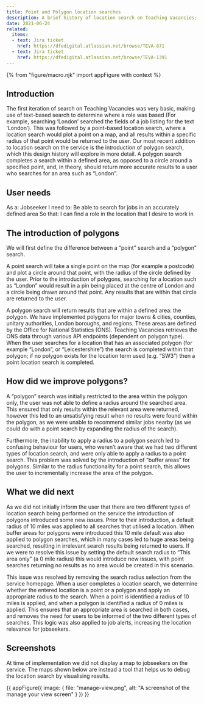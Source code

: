 ```yaml
---
title: Point and Polygon location searches
description: A brief history of location search on Teaching Vacancies; how we transitioned from text based search to a point/polygon location system to provide more accurate search results.
date: 2021-06-24
related:
  items:
  - text: Jira ticket
    href: https://dfedigital.atlassian.net/browse/TEVA-871
  - text: Jira ticket
    href: https://dfedigital.atlassian.net/browse/TEVA-1391
---
```


{% from "figure/macro.njk" import appFigure with context %}

## Introduction
The first iteration of search on Teaching Vacancies was very basic, making use of text-based search to determine where a role was based (For example, searching ‘London’ searched the fields of a job listing for the text ‘London’).
This was followed by a point-based location search, where a location search would plot a point on a map, and all results within a specific radius of that point would be returned to the user.
Our most recent addition to location search on the service is the introduction of polygon search, which this design history will explore in more detail. A polygon search completes a search within a defined area, as opposed to a circle around a specified point, and, in theory, should return more accurate results to a user who searches for an area such as “London”.

## User needs
As a: Jobseeker
I need to: Be able to search for jobs in an accurately defined area
So that: I can find a role in the location that I desire to work in



##  The introduction of polygons

We will first define the difference between a “point” search and a “polygon” search.

A point search will take a single point on the map (for example a postcode) and plot a circle around that point, with the radius of the circle defined by the user. Prior to the introduction of polygons, searching for a location such as “London” would result in a pin being placed at the centre of London and a circle being drawn around that point. Any results that are within that circle are returned to the user.

A polygon search will return results that are within a defined area: the polygon. We have implemented polygons for major towns & cities, counties, unitary authorities, London boroughs, and regions. These areas are defined by the Office for National Statistics (ONS). Teaching Vacancies retrieves the ONS data through various API endpoints (dependent on polygon type).
When the user searches for a location that has an associated polygon (for example “London”, or “Leicestershire”) the search is completed within that polygon; if no polygon exists for the location term used (e.g. “SW3”) then a point location search is completed.


##  How did we improve polygons?

A “polygon” search was initially restricted to the area within the polygon only, the user was not able to define a radius around the searched area. This ensured that only results within the relevant area were returned, however this led to an unsatisfying result when no results were found within the polygon, as we were unable to recommend similar jobs nearby (as we could do with a point search by expanding the radius of the search).

Furthermore, the inability to apply a radius to a polygon search led to confusing behaviour for users, who weren’t aware that we had two different types of location search, and were only able to apply a radius to a point search.
This problem was solved by the introduction of “buffer areas” for polygons. Similar to the radius functionality for a point search, this allows the user to  incrementally increase the area of the polygon.



## What we did next

As we did not initially inform the user that there are two different types of location search being performed on the service the introduction of polygons introduced some new issues. Prior to their introduction, a default radius of 10 miles was applied to all searches that utilised a location. When buffer areas for polygons were introduced this 10 mile default was also applied to polygon searches, which in many cases led to huge areas being searched, resulting in irrelevant search results being returned to users.
If we were to resolve this issue by setting the default search radius to “This area only” (a 0 mile radius) this would introduce new issues, with point searches returning no results as no area would be created in this scenario.

This issue was resolved by removing the search radius selection from the service homepage. When a user completes a location search, we determine whether the entered location is a point or a polygon and apply an appropriate radius to the search. When a point is identified a radius of 10 miles is applied, and when a polygon is identified a radius of 0 miles is applied. This ensures that an appropriate area is searched in both cases, and removes the need for users to be informed of the two different types of searches.
This logic was also applied to job alerts, increasing the location relevance for jobseekers.

## Screenshots
At time of implementation we did not display a map to jobseekers on the service.
The maps shown below are instead a tool that helps us to debug the location search by visualising results.

{{ appFigure({
  image: {
    file: "manage-view.png",
    alt: "A screenshot of the manage your view screen"
  }
}) }}

